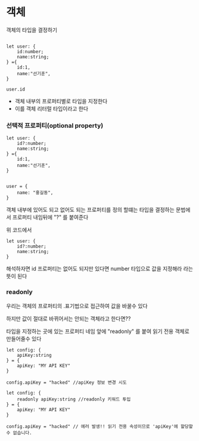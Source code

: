 # 객체

객체의 타입을 결정하기 
```

let user: {
    id:number;
    name:string;
} ={
    id:1,
    name:"선기훈",
}

user.id
```

+ 객체 내부의 프로퍼티별로 타입을 지정한다 
+ 이를 객체 리터럴 타입이라고 한다


### 선택적 프로퍼티(optional property)

```
let user: {
    id?:number;
    name:string;
} ={
    id:1,
    name:"선기훈",
}


user = {
    name: "홍길동",
}
```

객체 내부에 있어도 되고 없어도 되는 프로퍼티를 정의 할떄는 
타입을 결정하는 문법에서 프로퍼티 내임뒤에 "?" 를 붙여준다 

위 코드에서 
```
let user: {
    id?:number;
    name:string;
}
```
해석하자면 id 프로퍼티는 없어도 되지만 있다면 number 타입으로 값을 지정해라 라는 뜻이 된다
### readonly
우리는 객체의 프로퍼티의 .표기법으로 접근하여 값을 바꿀수 있다 

하지만 값이 절대로 바뀌어서는 안되는 객체라고 한다면??

타입을 지정하는 곳에 있는  프로퍼티 네임 앞에 "readonly" 를 붙여 읽기 전용 객체로 만들어줄수 있다
```
let config: {
    apiKey:string
} = {
    apiKey: "MY API KEY"
}

config.apiKey = "hacked" //apiKey 정보 변경 시도 
```


```
let config: {
    readonly apiKey:string //readonly 키워드 투입
} = {
    apiKey: "MY API KEY"
}

config.apiKey = "hacked" // 에러 발생!! 읽기 전용 속성이므로 'apiKey'에 할당할 수 없습니다.
```




